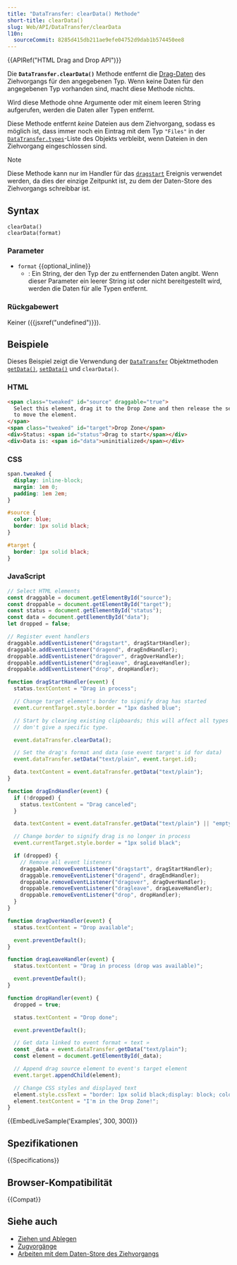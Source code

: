 ```yaml
---
title: "DataTransfer: clearData() Methode"
short-title: clearData()
slug: Web/API/DataTransfer/clearData
l10n:
  sourceCommit: 8285d415db211ae9efe04752d9dab1b574450ee8
---
```


{{APIRef("HTML Drag and Drop API")}}

Die **`DataTransfer.clearData()`** Methode entfernt die [Drag-Daten](/de/docs/Web/API/DataTransfer) des Ziehvorgangs für den angegebenen Typ. Wenn keine Daten für den angegebenen Typ vorhanden sind, macht diese Methode nichts.

Wird diese Methode ohne Argumente oder mit einem leeren String aufgerufen, werden die Daten aller Typen entfernt.

Diese Methode entfernt _keine_ Dateien aus dem Ziehvorgang, sodass es möglich ist, dass immer noch ein Eintrag mit dem Typ `"Files"` in der [`DataTransfer.types`](/de/docs/Web/API/DataTransfer/types)-Liste des Objekts verbleibt, wenn Dateien in den Ziehvorgang eingeschlossen sind.

> [!NOTE]
> Diese Methode kann nur im Handler für das [`dragstart`](/de/docs/Web/API/HTMLElement/dragstart_event) Ereignis verwendet werden,
> da dies der einzige Zeitpunkt ist, zu dem der Daten-Store des Ziehvorgangs schreibbar ist.

## Syntax

```js-nolint
clearData()
clearData(format)
```

### Parameter

- `format` {{optional_inline}}
  - : Ein String, der den Typ der zu entfernenden Daten angibt. Wenn
    dieser Parameter ein leerer String ist oder nicht bereitgestellt wird, werden die Daten für alle Typen entfernt.

### Rückgabewert

Keiner ({{jsxref("undefined")}}).

## Beispiele

Dieses Beispiel zeigt die Verwendung der [`DataTransfer`](/de/docs/Web/API/DataTransfer) Objektmethoden
[`getData()`](/de/docs/Web/API/DataTransfer/getData),
[`setData()`](/de/docs/Web/API/DataTransfer/setData) und
`clearData()`.

### HTML

```html
<span class="tweaked" id="source" draggable="true">
  Select this element, drag it to the Drop Zone and then release the selection
  to move the element.
</span>
<span class="tweaked" id="target">Drop Zone</span>
<div>Status: <span id="status">Drag to start</span></div>
<div>Data is: <span id="data">uninitialized</span></div>
```

### CSS

```css
span.tweaked {
  display: inline-block;
  margin: 1em 0;
  padding: 1em 2em;
}

#source {
  color: blue;
  border: 1px solid black;
}

#target {
  border: 1px solid black;
}
```

### JavaScript

```js
// Select HTML elements
const draggable = document.getElementById("source");
const droppable = document.getElementById("target");
const status = document.getElementById("status");
const data = document.getElementById("data");
let dropped = false;

// Register event handlers
draggable.addEventListener("dragstart", dragStartHandler);
draggable.addEventListener("dragend", dragEndHandler);
droppable.addEventListener("dragover", dragOverHandler);
droppable.addEventListener("dragleave", dragLeaveHandler);
droppable.addEventListener("drop", dropHandler);

function dragStartHandler(event) {
  status.textContent = "Drag in process";

  // Change target element's border to signify drag has started
  event.currentTarget.style.border = "1px dashed blue";

  // Start by clearing existing clipboards; this will affect all types since we
  // don't give a specific type.

  event.dataTransfer.clearData();

  // Set the drag's format and data (use event target's id for data)
  event.dataTransfer.setData("text/plain", event.target.id);

  data.textContent = event.dataTransfer.getData("text/plain");
}

function dragEndHandler(event) {
  if (!dropped) {
    status.textContent = "Drag canceled";
  }

  data.textContent = event.dataTransfer.getData("text/plain") || "empty";

  // Change border to signify drag is no longer in process
  event.currentTarget.style.border = "1px solid black";

  if (dropped) {
    // Remove all event listeners
    draggable.removeEventListener("dragstart", dragStartHandler);
    draggable.removeEventListener("dragend", dragEndHandler);
    droppable.removeEventListener("dragover", dragOverHandler);
    droppable.removeEventListener("dragleave", dragLeaveHandler);
    droppable.removeEventListener("drop", dropHandler);
  }
}

function dragOverHandler(event) {
  status.textContent = "Drop available";

  event.preventDefault();
}

function dragLeaveHandler(event) {
  status.textContent = "Drag in process (drop was available)";

  event.preventDefault();
}

function dropHandler(event) {
  dropped = true;

  status.textContent = "Drop done";

  event.preventDefault();

  // Get data linked to event format « text »
  const _data = event.dataTransfer.getData("text/plain");
  const element = document.getElementById(_data);

  // Append drag source element to event's target element
  event.target.appendChild(element);

  // Change CSS styles and displayed text
  element.style.cssText = "border: 1px solid black;display: block; color: red";
  element.textContent = "I'm in the Drop Zone!";
}
```

{{EmbedLiveSample('Examples', 300, 300)}}

## Spezifikationen

{{Specifications}}

## Browser-Kompatibilität

{{Compat}}

## Siehe auch

- [Ziehen und Ablegen](/de/docs/Web/API/HTML_Drag_and_Drop_API)
- [Zugvorgänge](/de/docs/Web/API/HTML_Drag_and_Drop_API/Drag_operations)
- [Arbeiten mit dem Daten-Store des Ziehvorgangs](/de/docs/Web/API/HTML_Drag_and_Drop_API/Drag_data_store)
